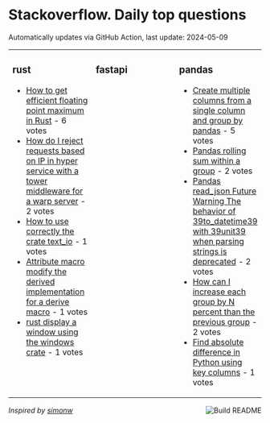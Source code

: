 # Stackoverflow. Daily top questions 

Automatically updates via GitHub Action, last update: <!-- date starts -->2024-05-09<!-- date ends -->


<table><tr><td valign="top" width="33%">

### rust
<!-- rust starts -->
* [How to get efficient floating point maximum in Rust](https://stackoverflow.com/questions/78450253/how-to-get-efficient-floating-point-maximum-in-rust) - 6 votes
* [How do I reject requests based on IP in hyper service with a tower middleware for a warp server](https://stackoverflow.com/questions/78447218/how-do-i-reject-requests-based-on-ip-in-hyper-service-with-a-tower-middleware-fo) - 2 votes
* [How to use correctly the crate text_io](https://stackoverflow.com/questions/78446096/how-to-use-correctly-the-crate-text-io) - 1 votes
* [Attribute macro modify the derived implementation for a derive macro](https://stackoverflow.com/questions/78455257/attribute-macro-modify-the-derived-implementation-for-a-derive-macro) - 1 votes
* [rust display a window using the windows crate](https://stackoverflow.com/questions/78454155/rust-display-a-window-using-the-windows-crate) - 1 votes
<!-- rust ends -->
</td><td valign="top" width="34%">


### fastapi
<!-- fastapi starts -->

<!-- fastapi ends -->
</td><td valign="top" width="34%">


### pandas
<!-- pandas starts -->
* [Create multiple columns from a single column and group by pandas](https://stackoverflow.com/questions/78447053/create-multiple-columns-from-a-single-column-and-group-by-pandas) - 5 votes
* [Pandas rolling sum within a group](https://stackoverflow.com/questions/78450478/pandas-rolling-sum-within-a-group) - 2 votes
* [Pandas read_json Future Warning The behavior of 39to_datetime39 with 39unit39 when parsing strings is deprecated](https://stackoverflow.com/questions/78454457/pandas-read-json-future-warning-the-behavior-of-to-datetime-with-unit-when) - 2 votes
* [How can I increase each group by N percent than the previous group](https://stackoverflow.com/questions/78449726/how-can-i-increase-each-group-by-n-percent-than-the-previous-group) - 2 votes
* [Find absolute difference in Python using key columns](https://stackoverflow.com/questions/78451968/find-absolute-difference-in-python-using-key-columns) - 1 votes
<!-- pandas ends -->
</td></tr></table>

<a href="https://github.com/hp0404/hp0404/actions"><img src="https://github.com/hp0404/hp0404/workflows/Build%20README/badge.svg" align="right" alt="Build README"></a> <p>*Inspired by  [simonw](https://github.com/simonw/simonw)*</p>
